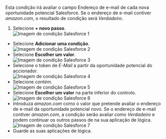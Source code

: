 Esta condição irá avaliar o campo Endereço de e-mail de cada nova oportunidade potencial Salesforce. Se o endereço de e-mail contiver *amazon.com*, o resultado de condição será *Verdadeiro*.

1. Selecione **+ novo passo**.  
![Imagem de condição Salesforce 1](./media/connectors-create-api-salesforce/condition-1.png)   
- Selecione **Adicionar uma condição**.    
![Imagem de condição Salesforce 2](./media/connectors-create-api-salesforce/condition-2.png)  
- Selecione **Escolher um valor**.    
![Imagem de condição Salesforce 3](./media/connectors-create-api-salesforce/condition-3.png)  
- Selecione o token de *E-Mail* a partir da oportunidade potencial do accionador.    
![Imagem de condição Salesforce 4](./media/connectors-create-api-salesforce/condition-4.png)  
- Selecione *contém*.      
![Imagem de condição Salesforce 5](./media/connectors-create-api-salesforce/condition-5.png)  
- Selecione **Escolher um valor** na parte inferior do controlo.     
![Imagem de condição Salesforce 6](./media/connectors-create-api-salesforce/condition-6.png)  
- Introduza *amazon.com* como o valor que pretende avaliar o endereço de e-mail da oportunidade potencial novo. Se o endereço de e-mail contiver *amazon.com*, a condição serão avaliar como *Verdadeiro* e podem continuar os outros passos de na sua aplicação de lógica.    
![Imagem de condição Salesforce 7](./media/connectors-create-api-salesforce/condition-7.png)  
- Guarde as suas aplicações de lógica.  

